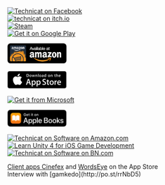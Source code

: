 <!-- Facebook pages -->

<a href="http://technicat.cafe/">
  <img alt="Technicat on Facebook"
       src="images/technicat/TechnicatLogo480x320.png" width="135"/>
</a><br/>
<!-- a href="http://fugugames.com/">
  <img alt="Fugu Games on Facebook"
       src="images/fugugames/FUGUlogo_Front_mark.jpg" height="60"/>
</a>   
<a href="http://hyperbowl.rocks/">
  <img alt="HyperBowl on Facebook"
       src="images/hyperbowl/3d-rendered-hyperbowl.jpg" height="50"/>
</a>
 <a href="http://talkdimsum.com/">
  <img alt="Talk Dim Sum on Facebook"
       src="images/talkdimsum/if_dim_sum_353267_512.png" height="50"/>
</a -->


<a href="http://technicat.itch.io">
  <img alt="technicat on itch.io"
       src="images/badges/itchio/logo_transparent.png" width="135"/>
</a>
<br/>
<a href="https://store.steampowered.com/app/847530/HyperBowl/">
  <img alt="Steam"
       src="images/badges/steam.png" width="135" />
</a>
<br/>
<a href="https://play.google.com/store/apps/developer?id=Technicat+LLC">
  <img alt="Get it on Google Play"
       src="images/badges/en_badge_web_generic.png" width="135" />
</a>
<p/>
<a href="https://smile.amazon.com/Technicat-LLC-HyperBowl-Pro/dp/B005V1SIVQ">
  <img alt="Amazon Appstore"
       src="images/badges/amazon/amazon-underground-app-us-black.png" width="135" />
</a>
<p>
<a href="https://itunes.apple.com/us/developer/technicat-llc/id295241742">
  <img alt="Download on the App Store"
       src="images/badges/apple/Download_on_the_App_Store_Badge_US-UK_135x40.svg" width="135"/>
</a>
<p/>
<a href="https://www.microsoft.com/store/apps/9nblggh2sppf?ocid=badge">
  <img src="https://assets.windowsphone.com/85864462-9c82-451e-9355-a3d5f874397a/English_get-it-from-MS_InvariantCulture_Default.png" alt="Get it from Microsoft" width="135" />
</a>
<p>
<a href="https://itunes.apple.com/us/book/technicat-on-software/id1281141151?mt=11">
  <img alt="Download on the Apple Book Store"
       src="images/badges/apple/US_UK_Apple_Books_Badge_Get_RGB_071818.svg" width="135"/>
</a>
<p/>
<a href="https://smile.amazon.com/author/philchu/">
  <img alt="Technicat on Software on Amazon.com"
       src="images/books/techsoft.jpg" height="40"/>
</a>
<a href="https://www.apress.com/us/book/9781430248767">
  <img alt="Learn Unity 4 for iOS Game Development"
       src="images/books/learnunity.jpg" height="40"/>
</a>
<a href="https://www.barnesandnoble.com/w/technicat-on-software-phil-chu/1108218697?ean=2940013757424">
  <img alt="Technicat on Software on BN.com"
       src="images/books/bn.jpg" height="40"/>

<!-- Books also on [amazon.com](https://smile.amazon.com/author/philchu) and [bn.com](https://www.barnesandnoble.com/s/%22Philip%20Chu%22?Ntk=P_key_Contributor_List&Ns=P_Sales_Rank&Ntx=mode+matchall) -->
<!-- Portfolio on [Unity Connect](http://technicat.cafe) -->
<p/>
Client apps <a href="https://itunes.apple.com/us/app/cinefex/id512379220">Cinefex</a> and <a href="https://itunes.apple.com/us/app/wordseye/id935738913">WordsEye</a> on the App Store
  <br/>
Interview with [gamkedo](http://po.st/rrNbD5)

<!-- and [bn.com](https://www.barnesandnoble.com/s/%22Philip%20Chu%22?Ntk=P_key_Contributor_List&Ns=P_Sales_Rank&Ntx=mode+matchall) -->
<!-- (also on [iTunes](https://itunes.apple.com/us/podcast/phil-chu/id1006574766?i=1000352808460)) -->

<!-- a href="https://www.buymeacoffee.com/technicat" target="_blank"><img src="https://www.buymeacoffee.com/assets/img/custom_images/orange_img.png" alt="Buy Me A Coffee" style="height: auto !important;width: auto !important;" ></a -->

<!-- a class="twitter-timeline" data-dnt="true" href="https://twitter.com/fugugames" data-widget-id="347186558539026432">Tweets by @fugugames</a> <script>!function(d,s,id){var js,fjs=d.getElementsByTagName(s)[0],p=/^http:/.test(d.location)?'http':'https';if(!d.getElementById(id)){js=d.createElement(s);js.id=id;js.src=p+"://platform.twitter.com/widgets.js";fjs.parentNode.insertBefore(js,fjs);}}(document,"script","twitter-wjs");</script -->
